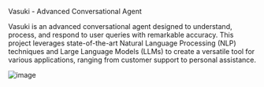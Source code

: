 Vasuki - Advanced Conversational Agent

Vasuki is an advanced conversational agent designed to understand, process, and respond to user queries with remarkable accuracy. This project leverages state-of-the-art Natural Language Processing (NLP) techniques and Large Language Models (LLMs) to create a versatile tool for various applications, ranging from customer support to personal assistance.

![image](https://github.com/user-attachments/assets/d3d420bb-1193-4ace-9ed1-0994e6c767ab)
